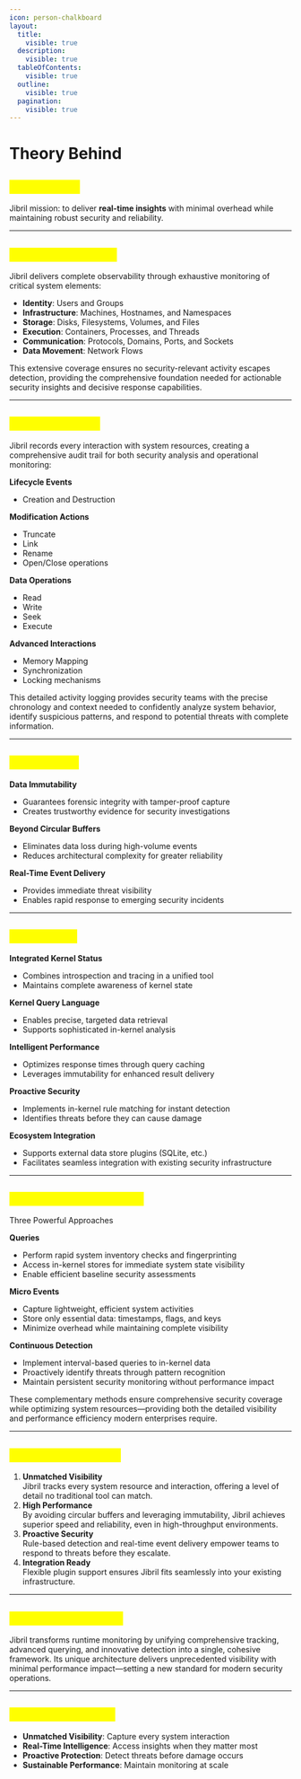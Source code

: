 ```yaml
---
icon: person-chalkboard
layout:
  title:
    visible: true
  description:
    visible: true
  tableOfContents:
    visible: true
  outline:
    visible: true
  pagination:
    visible: true
---
```


# Theory Behind

## <mark style="color:yellow;">Introduction</mark> <a href="#introduction" id="introduction"></a>

Jibril mission: to deliver **real-time insights** with minimal overhead while maintaining robust security and reliability.

***

## <mark style="color:yellow;">Resource Tracking</mark> <a href="#comprehensive-resource-tracking" id="comprehensive-resource-tracking"></a>

Jibril delivers complete observability through exhaustive monitoring of critical system elements:

* **Identity**: Users and Groups
* **Infrastructure**: Machines, Hostnames, and Namespaces
* **Storage**: Disks, Filesystems, Volumes, and Files
* **Execution**: Containers, Processes, and Threads
* **Communication**: Protocols, Domains, Ports, and Sockets
* **Data Movement**: Network Flows

This extensive coverage ensures no security-relevant activity escapes detection, providing the comprehensive foundation needed for actionable security insights and decisive response capabilities.

***

## <mark style="color:yellow;">Action Visibility</mark>

Jibril records every interaction with system resources, creating a comprehensive audit trail for both security analysis and operational monitoring:

**Lifecycle Events**

* Creation and Destruction

**Modification Actions**

* Truncate
* Link
* Rename
* Open/Close operations

**Data Operations**

* Read
* Write
* Seek
* Execute

**Advanced Interactions**

* Memory Mapping
* Synchronization
* Locking mechanisms

This detailed activity logging provides security teams with the precise chronology and context needed to confidently analyze system behavior, identify suspicious patterns, and respond to potential threats with complete information.

***

## <mark style="color:yellow;">Advantages</mark> <a href="#key-features-and-innovations" id="key-features-and-innovations"></a>

**Data Immutability**

* Guarantees forensic integrity with tamper-proof capture
* Creates trustworthy evidence for security investigations

**Beyond Circular Buffers**

* Eliminates data loss during high-volume events
* Reduces architectural complexity for greater reliability

**Real-Time Event Delivery**

* Provides immediate threat visibility
* Enables rapid response to emerging security incidents

***

## <mark style="color:yellow;">Capabilities</mark>

**Integrated Kernel Status**

* Combines introspection and tracing in a unified tool
* Maintains complete awareness of kernel state

**Kernel Query Language**

* Enables precise, targeted data retrieval
* Supports sophisticated in-kernel analysis

**Intelligent Performance**

* Optimizes response times through query caching
* Leverages immutability for enhanced result delivery

**Proactive Security**

* Implements in-kernel rule matching for instant detection
* Identifies threats before they can cause damage

**Ecosystem Integration**

* Supports external data store plugins (SQLite, etc.)
* Facilitates seamless integration with existing security infrastructure

***

## <mark style="color:yellow;">Information Acquisition</mark> <a href="#efficient-information-acquisition" id="efficient-information-acquisition"></a>

Three Powerful Approaches

**Queries**

* Perform rapid system inventory checks and fingerprinting
* Access in-kernel stores for immediate system state visibility
* Enable efficient baseline security assessments

**Micro Events**

* Capture lightweight, efficient system activities
* Store only essential data: timestamps, flags, and keys
* Minimize overhead while maintaining complete visibility

**Continuous Detection**

* Implement interval-based queries to in-kernel data
* Proactively identify threats through pattern recognition
* Maintain persistent security monitoring without performance impact

These complementary methods ensure comprehensive security coverage while optimizing system resources—providing both the detailed visibility and performance efficiency modern enterprises require.

***

## <mark style="color:yellow;">Why Choose Jibril?</mark> <a href="#why-choose-jibril" id="why-choose-jibril"></a>

1. **Unmatched Visibility**\
   Jibril tracks every system resource and interaction, offering a level of detail no traditional tool can match.
2. **High Performance**\
   By avoiding circular buffers and leveraging immutability, Jibril achieves superior speed and reliability, even in high-throughput environments.
3. **Proactive Security**\
   Rule-based detection and real-time event delivery empower teams to respond to threats before they escalate.
4. **Integration Ready**\
   Flexible plugin support ensures Jibril fits seamlessly into your existing infrastructure.

***

## <mark style="color:yellow;">Redefining Security</mark>

Jibril transforms runtime monitoring by unifying comprehensive tracking, advanced querying, and innovative detection into a single, cohesive framework. Its unique architecture delivers unprecedented visibility with minimal performance impact—setting a new standard for modern security operations.

***

## <mark style="color:yellow;">Complete Solution</mark>

* **Unmatched Visibility**: Capture every system interaction
* **Real-Time Intelligence**: Access insights when they matter most
* **Proactive Protection**: Detect threats before damage occurs
* **Sustainable Performance**: Maintain monitoring at scale
